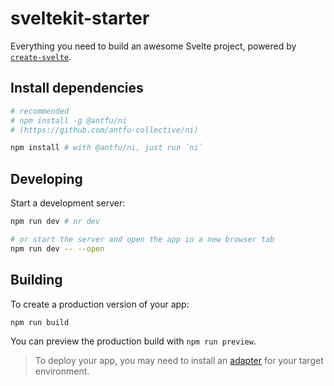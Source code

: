 # sveltekit-starter

Everything you need to build an awesome Svelte project, powered by [`create-svelte`](https://github.com/sveltejs/kit/tree/main/packages/create-svelte).

## Install dependencies

```bash
# recommended
# npm install -g @antfu/ni
# (https://github.com/antfu-collective/ni)

npm install # with @antfu/ni, just run `ni`
```

## Developing

Start a development server:

```bash
npm run dev # nr dev

# or start the server and open the app in a new browser tab
npm run dev -- --open
```

## Building

To create a production version of your app:

```bash
npm run build
```

You can preview the production build with `npm run preview`.

> To deploy your app, you may need to install an [adapter](https://kit.svelte.dev/docs/adapters) for your target environment.
